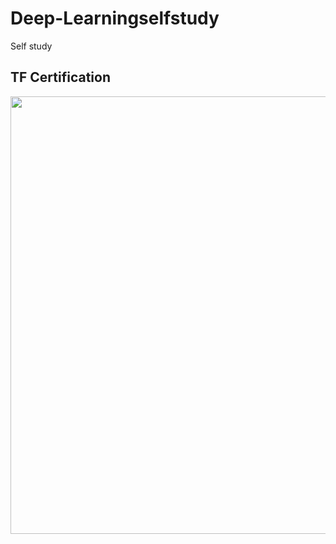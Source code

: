 # Deep-Learningselfstudy

Self study

TF Certification
-----------------------
<div>
<img width = "700" src = "https://user-images.githubusercontent.com/68096644/101968208-427e4d80-3c61-11eb-864f-a231637dc4c4.png">
</div>

